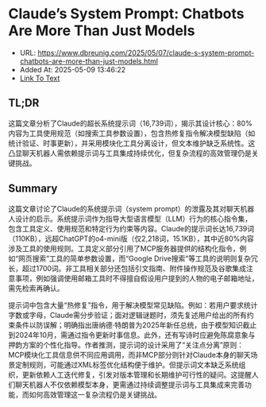 # Claude’s System Prompt: Chatbots Are More Than Just Models
- URL: https://www.dbreunig.com/2025/05/07/claude-s-system-prompt-chatbots-are-more-than-just-models.html
- Added At: 2025-05-09 13:46:22
- [Link To Text](2025-05-09-claude’s-system-prompt-chatbots-are-more-than-just-models_raw.md)

## TL;DR


这篇文章分析了Claude的超长系统提示词（16,739词），揭示其设计核心：80%内容为工具使用规范（如搜索工具参数设置），包含热修复指令解决模型缺陷（如统计验证、时事更新），并采用模块化工具分离设计，但文本维护缺乏系统性。这凸显聊天机器人需依赖提示词与工具集成持续优化，但复杂流程的高效管理仍是关键挑战。

## Summary


这篇文章讨论了Claude的系统提示词（system prompt）的泄露及其对聊天机器人设计的启示。系统提示词作为指导大型语言模型（LLM）行为的核心指令集，包含工具定义、使用规范和特定行为约束等内容。Claude的提示词长达16,739词（110KB），远超ChatGPT的o4-mini版（仅2,218词，15.1KB），其中近80%内容涉及工具的使用规则。工具定义部分引用了MCP服务器提供的结构化指令，例如“网页搜索”工具的简单参数设置，而“Google Drive搜索”等工具的说明则复杂冗长，超过1700词。非工具相关部分还包括引文指南、附件操作规范及谷歌集成注意事项，例如强调使用邮箱工具时不得擅自假设用户提到的人物的电子邮箱地址，需先检索再确认。

提示词中包含大量“热修复”指令，用于解决模型常见缺陷。例如：若用户要求统计字数或字母，Claude需分步验证；面对逻辑谜题时，须先复述用户给出的所有约束条件以防误解；明确指出唐纳德·特朗普为2025年新任总统，由于模型知识截止到2024年10月，需通过指令更新时事信息。此外，还有写诗时应避免陈腐意象与押韵方案的个性化指导。作者推测，提示词的设计采用了“关注点分离”原则：MCP模块化工具信息供不同应用调用，而非MCP部分则针对Claude本身的聊天场景定制规则，可能通过XML标签优化结构便于维护。但提示词文本缺乏系统组织，更新依赖人工迭代修复，引发对版本管理和长期维护可行性的疑问。这提醒人们聊天机器人不仅依赖模型本身，更需通过持续调整提示词与工具集成来完善功能，而如何高效管理这一复杂流程仍是关键挑战。
